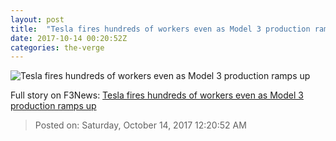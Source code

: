 ```yaml
---
layout: post
title:  "Tesla fires hundreds of workers even as Model 3 production ramps up"
date: 2017-10-14 00:20:52Z
categories: the-verge
---
```


![Tesla fires hundreds of workers even as Model 3 production ramps up](https://cdn.vox-cdn.com/thumbor/_XtEpYZaxTWlJ0bfYsKCxJPpEOw=/0x116:1020x650/fit-in/1200x630/cdn.vox-cdn.com/uploads/chorus_asset/file/6273185/tesla-model-3-first-ride-002-1020.0.jpg)




Full story on F3News: [Tesla fires hundreds of workers even as Model 3 production ramps up](http://www.f3nws.com/n/4bz2dE)

> Posted on: Saturday, October 14, 2017 12:20:52 AM

